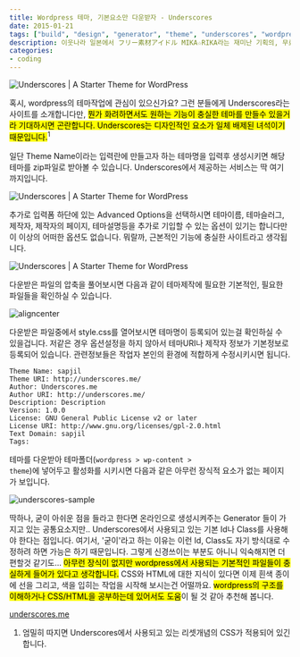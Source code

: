 ```yaml
---
title: Wordpress 테마, 기본요소만 다운받자 - Underscores
date: 2015-01-21
tags: ["build", "design", "generator", "theme", "underscores", "wordpress", "_s", "워드프레스", "테마", "생성", "제네레이터", "빌더", "디자인"]
description: 이웃나라 일본에서 フリー素材アイドル MIKA☆RIKA라는 재미난 기획의, 무료제공 이미지 사이트가 있어 소개해봅니다. 아이돌이 자신들을 홍보하는 차원에서 시작한 서비스이며, 단순 사진뿐만 아니라 몇가지 사운드파일도 제공하고 있습니다. 2017년12월31일까지 기간제한을 두고 있습니다만, 자신들의 로고를 표시할경우에는 기간제한이 없다고 합니다.
categories:
- coding
---
```


![Underscores | A Starter Theme for WordPress](https://farm8.staticflickr.com/7492/15708158004_75a6120942_o.png)

혹시, wordpress의 테마작업에 관심이 있으신가요? 그런 분들에게 Underscores라는 사이트를 소개합니다만, <mark>뭔가 화려하면서도 원하는 기능이 충실한 테마를 만들수 있을거라 기대하시면 곤란합니다. Underscores는 디자인적인 요소가 일체 배제된 녀석이기 때문입니다.</mark><sup>1</sup>

일단 Theme Name이라는 입력란에 만들고자 하는 테마명을 입력후 생성시키면 해당 테마를 zip파일로 받아볼 수 있습니다. Underscores에서 제공하는 서비스는 딱 여기까지입니다.

![Underscores | A Starter Theme for WordPress](https://farm9.staticflickr.com/8661/16144704177_597d8b3937_o.png)

추가로 입력폼 하단에 있는 Advanced Options을 선택하시면 테마이름, 테마슬러그, 제작자, 제작자의 페이지, 테마설명등을 추가로 기입할 수 있는 옵션이 있기는 합니다만 이 이상의 어떠한 옵션도 없습니다. 뭐랄까, 근본적인 기능에 충실한 사이트라고 생각됩니다.

![Underscores | A Starter Theme for WordPress](https://farm9.staticflickr.com/8566/16328811401_d4a5325ee6_o.png)

다운받은 파일의 압축을 풀어보시면 다음과 같이 테마제작에 필요한 기본적인, 필요한 파일들을 확인하실 수 있습니다.

![aligncenter](https://farm8.staticflickr.com/7464/16328696782_bb822a8e12_o.png)

다운받은 파일중에서 style.css를 열어보시면 테마명이 등록되어 있는걸 확인하실 수 있을겁니다. 저같은 경우 옵션설정을 하지 않아서 테마URI나 제작자 정보가 기본정보로 등록되어 있습니다. 관련정보들은 작업자 본인의 환경에 적합하게 수정시키시면 됩니다.

```
Theme Name: sapjil
Theme URI: http://underscores.me/
Author: Underscores.me
Author URI: http://underscores.me/
Description: Description
Version: 1.0.0
License: GNU General Public License v2 or later
License URI: http://www.gnu.org/licenses/gpl-2.0.html
Text Domain: sapjil
Tags:
```

테마를 다운받아 테마폴더(<code>wordpress &gt; wp-content &gt; theme</code>)에 넣어두고 활성화를 시키시면 다음과 같은 아무런 장식적 요소가 없는 페이지가 보입니다.

![underscores-sample](https://farm8.staticflickr.com/7496/16329626675_b539630def_o.png)

딱하나, 굳이 아쉬운 점을 들라고 한다면 온라인으로 생성시켜주는 Generator 들이 가지고 있는 공통요소지만.. Underscores에서 사용되고 있는 기본 Id나 Class를 사용해야 한다는 점입니다. 여기서, '굳이'라고 하는 이유는 이런 Id, Class도 자기 방식대로 수정하려 하면 가능은 하기 때문입니다. 그렇게 신경쓰이는 부분도 아니니 익숙해지면 더 편할것 같기도... <mark>아무런 장식이 없지만 wordpress에서 사용되는 기본적인 파일들이 충실하게 들어가 있다고 생각합니다.</mark> CSS와 HTML에 대한 지식이 있다면 이제 흰색 종이에 선을 그리고, 색을 입히는 작업을 시작해 보시는건 어떨까요. <mark>wordpress의 구조를 이해하거나 CSS/HTML을 공부하는데 있어서도 도움</mark>이 될 것 같아 추천해 봅니다.

[underscores.me](http://underscores.me/)

1. 엄밀히 따지면 Underscores에서 사용되고 있는 리셋개념의 CSS가 적용되어 있긴 합니다.